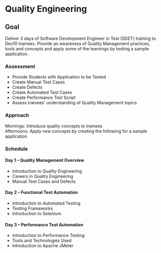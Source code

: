 # Quality Engineering

## Goal
Deliver 3 days of Software Development Engineer in Test (SDET) training to Dev10 trainees. Provide an awareness of Quality Management practices, tools and concepts and apply some of the learnings by testing a sample application.      

### Assessment
- Provide Students with Application to be Tested
- Create Manual Test Cases
- Create Defects
- Create Automated Test Cases
- Create Performance Test Script
- Assess trainees' understanding of Quality Management topics

### Approach
Mornings: Introduce quality concepts to trainees  
Afternoons: Apply new concepts by creating the following for a  sample application

### Schedule

#### Day 1 – Quality Management Overview
- Introduction to Quality Engineering
- Careers in Quality Engineering
- Manual Test Cases and Defects  

#### Day 2 – Functional Test Automation
- Introduction to Automated Testing
- Testing Frameworks
- Introduction to Selenium

#### Day 3 – Performance Test Automation
- Introduction to Performance Testing
- Tools and Technologies Used
- Introduction to Apache JMeter
